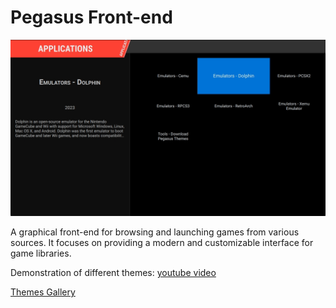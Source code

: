 # Pegasus Front-end

![Pegasus screenshot](assets/screenshot.png)


A graphical front-end for browsing and launching games from various sources.
It focuses on providing a modern and customizable interface for game libraries.

Demonstration of different themes: [youtube video](https://www.youtube.com/watch?v=WYAgfutLbVE)

[Themes Gallery](https://pegasus-frontend.org/tools/themes/)
